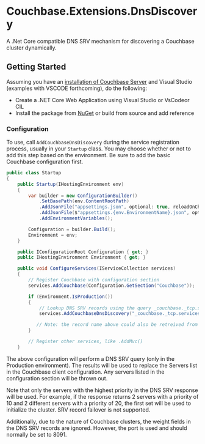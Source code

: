 # Couchbase.Extensions.DnsDiscovery

A .Net Core compatible DNS SRV mechanism for discovering a Couchbase cluster dynamically.

## Getting Started ##
Assuming you have an [installation of Couchbase Server](https://developer.couchbase.com/documentation/server/4.5/getting-started/installing.html) and Visual Studio (examples with VSCODE forthcoming), do the following:

- Create a .NET Core Web Application using Visual Studio or VsCodeor CIL
- Install the package from [NuGet](https://www.nuget.org/packages/Couchbase.Extensions.DnsDiscovery/) or build from source and add reference

### Configuration

To use, call `AddCouchbaseDnsDiscovery` during the service registration process, usually in your `Startup` class.  You may choose whether or not to add this step based on the environment.  Be sure to add the basic Couchbase configuration first.

```csharp
public class Startup
{
    public Startup(IHostingEnvironment env)
    {
        var builder = new ConfigurationBuilder()
            .SetBasePath(env.ContentRootPath)
            .AddJsonFile("appsettings.json", optional: true, reloadOnChange: true)
            .AddJsonFile($"appsettings.{env.EnvironmentName}.json", optional: true)
            .AddEnvironmentVariables();

        Configuration = builder.Build();
        Environment = env;
    }

    public IConfigurationRoot Configuration { get; }
    public IHostingEnvironment Environment { get; }

    public void ConfigureServices(IServiceCollection services)
    {
        // Register Couchbase with configuration section
        services.AddCouchbase(Configuration.GetSection("Couchbase"));

        if (Environment.IsProduction())
        {
            // Lookup DNS SRV records using the query _couchbase._tcp.services.local
            services.AddCouchbaseDnsDiscovery("_couchbase._tcp.services.local");

           // Note: the record name above could also be retreived from configuration
        }

        // Register other services, like .AddMvc()
    }
```

The above configuration will perform a DNS SRV query (only in the Production environment).  The results will be used to replace the Servers list in the Couchbase client configuration.  Any servers listed in the configuration section will be thrown out.

Note that only the servers with the highest priority in the DNS SRV response will be used.  For example, if the response returns 2 servers with a priority of 10 and 2 different servers with a priority of 20, the first set will be used to initialize the cluster.  SRV record failover is not supported.

Additionally, due to the nature of Couchbase clusters, the weight fields in the DNS SRV records are ignored.  However, the port is used and should normally be set to 8091.
